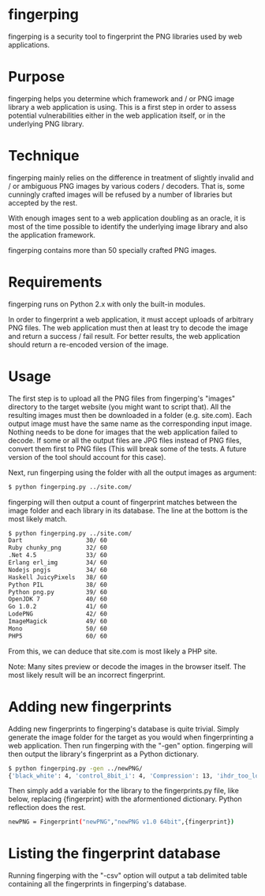 fingerping
==========

fingerping is a security tool to fingerprint the PNG libraries used by web applications.

Purpose
=======

fingerping helps you determine which framework and / or PNG image library a web application is using. This is a first step in order to assess potential vulnerabilities either in the web application itself, or in the underlying PNG library.

Technique
=========

fingerping mainly relies on the difference in treatment of slightly invalid and / or ambiguous PNG images by various coders / decoders. That is, some cunningly crafted images will be refused by a number of libraries but accepted by the rest. 

With enough images sent to a web application doubling as an oracle, it is most of the time possible to identify the underlying image library and also the application framework.

fingerping contains more than 50 specially crafted PNG images.


Requirements
============

fingerping runs on Python 2.x with only the built-in modules.

In order to fingerprint a web application, it must accept uploads of arbitrary PNG files. The web application must then at least try to decode the image and return a success / fail result. For better results, the web application should return a re-encoded version of the image.

Usage
=====

The first step is to upload all the PNG files from fingerping's "images" directory to the target website (you might want to script that). All the resulting images must then be downloaded in a folder (e.g. site.com). Each output image must have the same name as the corresponding input image. Nothing needs to be done for images that the web application failed to decode. If some or all the output files are JPG files instead of PNG files, convert them first to PNG files (This will break some of the tests. A future version of the tool should account for this case).

Next, run fingerping using the folder with all the output images as argument:

```bash
$ python fingerping.py ../site.com/
```

fingerping will then output a count of fingerprint matches between the image folder and each library in its database. The line at the bottom is the most likely match.

```bash
$ python fingerping.py ../site.com/
Dart                  30/ 60
Ruby chunky_png       32/ 60
.Net 4.5              33/ 60
Erlang erl_img        34/ 60
Nodejs pngjs          34/ 60
Haskell JuicyPixels   38/ 60
Python PIL            38/ 60
Python png.py         39/ 60
OpenJDK 7             40/ 60
Go 1.0.2              41/ 60
LodePNG               42/ 60
ImageMagick           49/ 60
Mono                  50/ 60
PHP5                  60/ 60
```

From this, we can deduce that site.com is most likely a PHP site.

Note: Many sites preview or decode the images in the browser itself. The most likely result will be an incorrect fingerprint.

Adding new fingerprints
=======================

Adding new fingerprints to fingerping's database is quite trivial. Simply generate the image folder for the target as you would when fingerprinting a web application. Then run fingerping with the "-gen" option. fingerping will then output the library's fingerprint as a Python dictionary.

```bash
$ python fingerping.py -gen ../newPNG/
{'black_white': 4, 'control_8bit_i': 4, 'Compression': 13, 'ihdr_too_long': 0, 'ihdr_height_0': 0, ...}
``` 

Then simply add a variable for the library to the fingerprints.py file, like below, replacing {fingerprint} with the aformentioned dictionary. Python reflection does the rest.

```bash
newPNG = Fingerprint("newPNG","newPNG v1.0 64bit",{fingerprint})
```

Listing the fingerprint database
================================

Running fingerping with the "-csv" option will output a tab delimited table containing all the fingerprints in fingerping's database.






